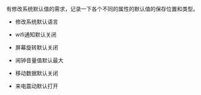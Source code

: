 有修改系统默认值的需求，记录一下各个不同的属性的默认值的保存位置和类型。
* 修改系统默认语言

* wifi通知默认关闭

* 屏幕旋转默认关闭

* 闹钟音量值默认最大

* 移动数据默认关闭

* 来电震动默认打开
